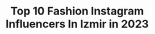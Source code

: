 ---
title: Top 10 Fashion Instagram Influencers In Izmir in 2023
description: >-
  Find top fashion Instagram influencers in Izmir in 2023. Most popular hashtags: #fashion #style #izmir #makeup.
platform: Instagram
hits: 139
text_top: Identify the most popular Instagram profiles on inBeat.
text_bottom: Our database holds 139 Instagram influencers like this in Izmir, Turkey for you to connect with.
profiles:
  - username: "egriboz"
    fullname: >-
      Mustafa Eğriboz
    bio: >-
      #director  & #photographer ✉️ mustafaegriboz@gmail.com @meppmedia #istanbul 📷🎥🎬🇹🇷 Miss Globe International
    location: "Turkey"
    followers: 31615
    engagement: 166
    commentsToLikes: 0.058108
    id: ck0w40xhew8sk0i198yrm24b6
    verified: false
    hashtags: "#meppmedia, #hair, #bugsekonya, #influencerstyle"
  - username: "seydaseydacaltu"
    fullname: >-
      ŞEYDANINDÜNYASI
    bio: >-
      Rehber hanım diyeceksiniz🍂 @seydaseydacaltu 🍓REKLAM VE İŞBİRLİĞİ İÇİN DM🍓 🍓2.el kıyafetçi🍓 KÜTAHYA,BURSA,BALIKESİR,İZMİR,TRABZON
    location: "Turkey"
    followers: 17517
    engagement: 411
    commentsToLikes: 0.177480
    id: ck9hc60xfjyq10j78mcmhmgwa
    verified: false
    hashtags: "#blogger, #smile, #trabzon, #photooftheday"
  - username: "kreaplin"
    fullname: >-
      Oğuzhan Göncü
    bio: >-
      Travel•Lifestyle•Fashion Founder&Creative Director of @meandmo.co METU•ODTÜ 👨🏻‍🔬 📍Ankara,Turkey ◾️Content creator ◾️Social media manager
    location: "Turkey"
    followers: 37381
    engagement: 289
    commentsToLikes: 0.394580
    id: ck8t099d1r9ke0j785jy0tnj2
    verified: false
    hashtags: "#manfashion, #coffee, #outfitoftheday, #dressedup"
  - username: "erim_karayel"
    fullname: >-
      Erim Karayel
    bio: >-
      BAVU🎓 None Of Us Are Perfect 😉 La Victoria Sara Nostra 🦅🦅🦅 Amatör Tiyatro Oyuncusu🎭🎭 Radyoloji Teknikeri 💉💉
    location: "Turkey"
    followers: 10972
    engagement: 648
    commentsToLikes: 0.027807
    id: ck8tbgcjsvjy00j78ej98t6uc
    verified: false
    hashtags: "#motorcycle, #radiology, #stayhome, #mask"
  - username: "sevvalakmn"
    fullname: >-
      Şevval Akman
    bio: >-
      İzmir|Tekirdağ #Fashion | #Beauty | #Lifestyle Business Inquiry:sevvalakmnn@gmail.com
    location: "Turkey"
    followers: 19754
    engagement: 178
    commentsToLikes: 0.069829
    id: ck8t4azfw63xv0j78wu1mrvde
    verified: false
    hashtags: "#vintageaesthetic, #neutralcolors, #parisianblogger, #vintageoutfit"
  - username: "mervealknnn"
    fullname: >-
      M E R V E  A L K A N
    bio: >-
      📍İzmir DEU•Fashion Designer merveealkann@hotmail.com
    location: "Turkey"
    followers: 109207
    engagement: 131
    commentsToLikes: 0.034232
    id: ck6ufwlq2zjz90j71edxy5gel
    verified: false
    hashtags: "#allblack, #2020, #serenity, #today"
  - username: "ecemkatiboglu"
    fullname: >-
      Ecem Dirilen Katiboğlu
    bio: >-
      Mila ❤️ Mahmut ❤️ 👩🏻‍🎓Industrial Engineering
    location: "Turkey"
    followers: 13723
    engagement: 377
    commentsToLikes: 0.254560
    id: ckaos81xfqiut0i78gmewxv5j
    verified: false
    hashtags: "#cute, #likeforlikes, #instalike, #photooftheday"
  - username: "meralkaftanci"
    fullname: >-
      MERAL KAFTANCI
    bio: >-
      👑: Freelance 🎓: Make-up trainer ✈: İzmir//İstanbul//...... 📧: m.kaf.40@gmail.com ☎ : 507 204 27 37 @girisimcikadinlargrubu
    location: "Turkey"
    followers: 8888
    engagement: 366
    commentsToLikes: 0.016881
    id: ck5q9pdn4cavt0i11niiwv35g
    verified: false
    hashtags: "#instamakeup, #mascara, #imstaprimerafoto, #bride"
  - username: "nezyagci"
    fullname: >-
      Nez Alin Yagci ☀️
    bio: >-
      Online dersler için dm’den ulaşınız💌 ➕Pilates instructor ➕Mat Work / Reformer / Hamile Pilatesi ➕Plus Pilates Studio/ Plus studıo 🖤Healthy Lifestyle
    location: "Turkey"
    followers: 62132
    engagement: 126
    commentsToLikes: 0.041443
    id: ck15s8lksbrzn0i1932eip1a6
    verified: false
    hashtags: "#exercise, #gununegzersizi, #woman, #workout"
  - username: "selinablog"
    fullname: >-
      Selin Aydın
    bio: >-
      ✨ Makeup, Beauty, Fashion 🎓 Psychology 📍 İzmir, Turkey 💌 PR: seliina.blog@gmail.com
    location: "Turkey"
    followers: 89400
    engagement: 270
    commentsToLikes: 0.044363
    id: ck5cf8f0bmgy30i11poftf44f
    verified: false
    hashtags: "#makeupvideo, #beautybloggers, #likeme, #makeupbyme"
---